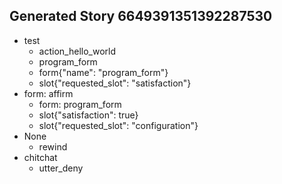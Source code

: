

## Generated Story 6649391351392287530
* test
    - action_hello_world
    - program_form
    - form{"name": "program_form"}
    - slot{"requested_slot": "satisfaction"}
* form: affirm
    - form: program_form
    - slot{"satisfaction": true}
    - slot{"requested_slot": "configuration"}
* None
    - rewind
* chitchat
    - utter_deny
